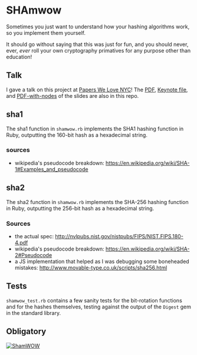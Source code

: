 # SHAmwow

Sometimes you just want to understand how your hashing algorithms work, so you implement them yourself.

It should go without saying that this was just for fun, and you should never, ever, _ever_ roll your own cryptography primatives for any  purpose other than education!

## Talk

I gave a talk on this project at [Papers We Love NYC](http://paperswelove.org/2017/video/david-ashby-shamwow/)! The [PDF](https://github.com/deltamualpha/shamwow/blob/master/slides.pdf), [Keynote file](https://github.com/deltamualpha/shamwow/blob/master/slides.key), and [PDF-with-nodes](https://github.com/deltamualpha/shamwow/blob/master/slides-with-notes.pdf) of the slides are also in this repo.

## sha1

The sha1 function in `shamwow.rb` implements the SHA1 hashing function in Ruby, outputting the 160-bit hash as a hexadecimal string.

### sources

* wikipedia's pseudocode breakdown: <https://en.wikipedia.org/wiki/SHA-1#Examples_and_pseudocode>

## sha2

The sha2 function in `shamwow.rb` implements the SHA-256 hashing function in Ruby, outputting the 256-bit hash as a hexadecimal string.

### Sources

* the actual spec: <http://nvlpubs.nist.gov/nistpubs/FIPS/NIST.FIPS.180-4.pdf>
* wikipedia's pseudocode breakdown: <https://en.wikipedia.org/wiki/SHA-2#Pseudocode>
* a JS implementation that helped as I was debugging some boneheaded mistakes: <http://www.movable-type.co.uk/scripts/sha256.html>

## Tests

`shamwow_test.rb` contains a few sanity tests for the bit-rotation functions and for the hashes themselves, testing against the output of the `Digest` gem in the standard library.

## Obligatory

[![ShamWOW](https://img.youtube.com/vi/F3lrhPeK6gU/0.jpg)](https://www.youtube.com/watch?v=F3lrhPeK6gU)

